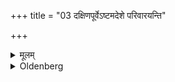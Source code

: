 +++
title = "03 दक्षिणपूर्वेऽष्टमदेशे परिवारयन्ति"

+++

<details><summary>मूलम्</summary>

दक्षिणपूर्वेऽष्टमदेशे परिवारयन्ति ३
</details>

<details><summary>Oldenberg</summary>

3. To the south-east (of the house), in the intermediate direction (between south and east), they partition off (a place with mats or the like).
</details>
